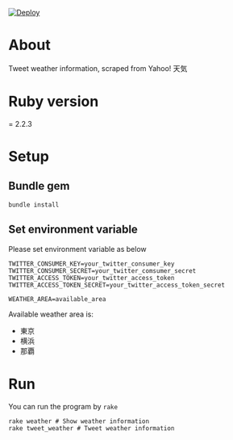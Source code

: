 [![Deploy](https://www.herokucdn.com/deploy/button.svg)](https://heroku.com/deploy)

# About

Tweet weather information, scraped from Yahoo! 天気

# Ruby version

= 2.2.3

# Setup

## Bundle gem

```
bundle install
```

## Set environment variable

Please set environment variable as below

```
TWITTER_CONSUMER_KEY=your_twitter_consumer_key
TWITTER_CONSUMER_SECRET=your_twitter_comsumer_secret
TWITTER_ACCESS_TOKEN=your_twitter_access_token
TWITTER_ACCESS_TOKEN_SECRET=your_twitter_access_token_secret

WEATHER_AREA=available_area
```

Available weather area is:

* 東京
* 横浜
* 那覇

# Run

You can run the program by `rake`

```
rake weather # Show weather information
rake tweet_weather # Tweet weather information
```
